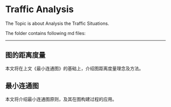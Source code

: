 # Traffic Analysis

The Topic is about Analysis the Traffic Situations.

The folder contains following md files:

---
## 图的距离度量

本文将在上文《最小连通图》的基础上，介绍图距离度量理念及方法。

## 最小连通图

本文将介绍最小连通图原则，及其在图构建过程的应用。

